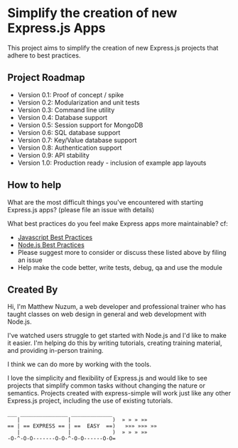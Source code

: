 # Simplify the creation of new Express.js Apps


This project aims to simplify the creation of new Express.js projects that adhere to best practices.

## Project Roadmap


* Version 0.1: Proof of concept / spike
* Version 0.2: Modularization and unit tests
* Version 0.3: Command line utility
* Version 0.4: Database support
* Version 0.5: Session support for MongoDB
* Version 0.6: SQL database support
* Version 0.7: Key/Value database support
* Version 0.8: Authentication support
* Version 0.9: API stability
* Version 1.0: Production ready - inclusion of example app layouts

## How to help

What are the most difficult things you've encountered with starting Express.js apps? (please file an issue with details)

What best practices do you feel make Express apps more maintainable? cf:

* [Javascript Best Practices](http://www.thinkful.com/learn/javascript-best-practices-1/)
* [Node.js Best Practices](http://blog.risingstack.com/node-js-best-practices/)
* Please suggest more to consider or discuss these listed above by filing an issue
* Help make the code better, write tests, debug, qa and use the module

## Created By

Hi, I'm Matthew Nuzum, a web developer and professional trainer who has taught classes on web design in general and web development with Node.js. 

I've watched users struggle to get started with Node.js and I'd like to make it easier. I'm helping do this by writing tutorials, creating training material, and providing in-person training.

I think we can do more by working with the tools.

I love the simplicity and flexibility of Express.js and would like to see projects that simplify common tasks without changing the nature or semantics. Projects created with express-simple will work just like any other Express.js project, including the use of existing tutorials.

	___ _______________ _____________   
	   |               |             )  » » » »»
	== | == EXPRESS == | ==  EASY  ==)   »»» »»» »»
	   |               |             )  » » » »»
	-O-^-O-O-------O-O-^-O-O------O-O= 
